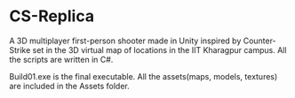 # CS-Replica
A 3D multiplayer first-person shooter made in Unity inspired by Counter-Strike set in the 3D virtual map of locations in the IIT Kharagpur campus. All the scripts are written in C#.

Build01.exe is the final executable.
All the assets(maps, models, textures) are included in the Assets folder.
